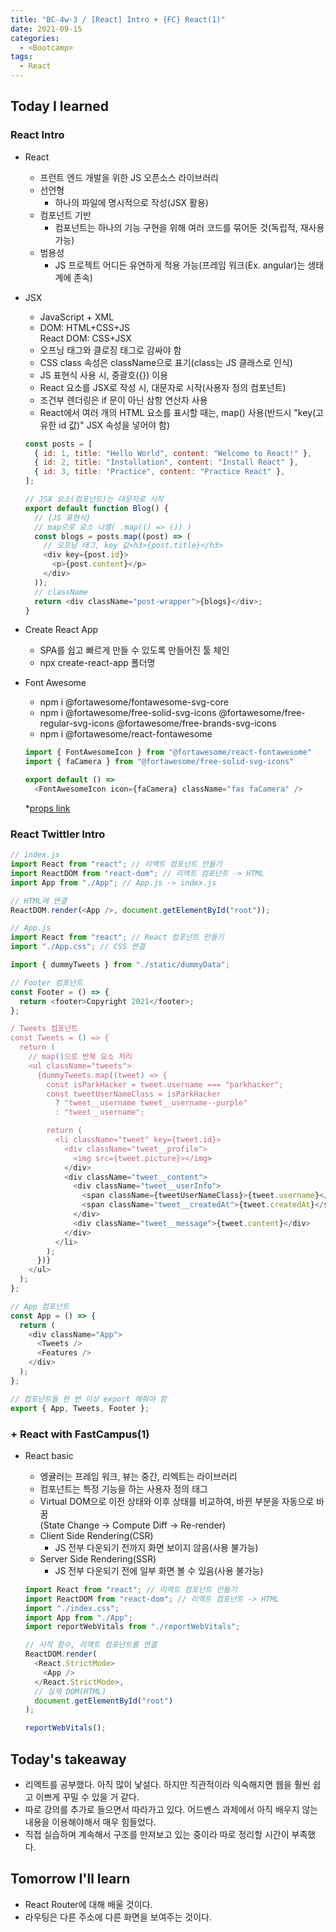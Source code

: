 ```yaml
---
title: "BC-4w-3 / [React] Intro + {FC} React(1)"
date: 2021-09-15
categories:
  - <Bootcamp>
tags:
  - React
---
```


## Today I learned

### React Intro

- React

  - 프런트 엔드 개발을 위한 JS 오픈소스 라이브러리
  - 선언형
    - 하나의 파일에 명시적으로 작성(JSX 활용)
  - 컴포넌트 기반
    - 컴포넌트는 하나의 기능 구현을 위해 여러 코드를 묶어둔 것(독립적, 재사용 가능)
  - 범용성
    - JS 프로젝트 어디든 유연하게 적용 가능(프레임 워크(Ex. angular)는 생태계에 존속)

- JSX

  - JavaScript + XML
  - DOM: HTML+CSS+JS  
    React DOM: CSS+JSX
  - 오프닝 태그와 클로징 태그로 감싸야 함
  - CSS class 속성은 className으로 표기(class는 JS 클래스로 인식)
  - JS 표현식 사용 시, 중괄호({}) 이용
  - React 요소를 JSX로 작성 시, 대문자로 시작(사용자 정의 컴포넌트)
  - 조건부 렌더링은 if 문이 아닌 삼항 연산자 사용
  - React에서 여러 개의 HTML 요소를 표시할 때는, map() 사용(반드시 "key(고유한 id 값)" JSX 속성을 넣어야 함)

  ```js
  const posts = [
    { id: 1, title: "Hello World", content: "Welcome to React!" },
    { id: 2, title: "Installation", content: "Install React" },
    { id: 3, title: "Practice", content: "Practice React" },
  ];

  // JSX 요소(컴포넌트)는 대문자로 시작
  export default function Blog() {
    // {JS 표현식}
    // map으로 요소 나열( .map(() => ()) )
    const blogs = posts.map((post) => (
      // 오프닝 태그, key 값<h3>{post.title}</h3>
      <div key={post.id}>
        <p>{post.content}</p>
      </div>
    ));
    // className
    return <div className="post-wrapper">{blogs}</div>;
  }
  ```

- Create React App

  - SPA를 쉽고 빠르게 만들 수 있도록 만들어진 툴 체인
  - npx create-react-app 폴더명

- Font Awesome

  - npm i @fortawesome/fontawesome-svg-core
  - npm i @fortawesome/free-solid-svg-icons @fortawesome/free-regular-svg-icons @fortawesome/free-brands-svg-icons
  - npm i @fortawesome/react-fontawesome

  ```js
  import { FontAwesomeIcon } from "@fortawesome/react-fontawesome"
  import { faCamera } from "@fortawesome/free-solid-svg-icons"

  export default () =>
    <FontAwesomeIcon icon={faCamera} className="fas faCamera" />​
  ```

  \*[props link](https://codesandbox.io/s/react-font-awesome-b6vxt?from-embed=&file=/src/components/AnimatingIcons.js)

### React Twittler Intro

```js
// index.js
import React from "react"; // 리액트 컴포넌트 만들기
import ReactDOM from "react-dom"; // 리액트 컴포넌트 -> HTML
import App from "./App"; // App.js -> index.js

// HTML에 연결
ReactDOM.render(<App />, document.getElementById("root"));
```

```js
// App.js
import React from "react"; // React 컴포넌트 만들기
import "./App.css"; // CSS 연결

import { dummyTweets } from "./static/dummyData";

// Footer 컴포넌트
const Footer = () => {
  return <footer>Copyright 2021</footer>;
};

/ Tweets 컴포넌트
const Tweets = () => {
  return (
    // map()으로 반복 요소 처리
    <ul className="tweets">
      {dummyTweets.map((tweet) => {
        const isParkHacker = tweet.username === "parkhacker";
        const tweetUserNameClass = isParkHacker
          ? "tweet__username tweet__username--purple"
          : "tweet__username";

        return (
          <li className="tweet" key={tweet.id}>
            <div className="tweet__profile">
              <img src={tweet.picture}></img>
            </div>
            <div className="tweet__content">
              <div className="tweet__userInfo">
                <span className={tweetUserNameClass}>{tweet.username}</span>
                <span className="tweet__createdAt">{tweet.createdAt}</span>
              </div>
              <div className="tweet__message">{tweet.content}</div>
            </div>
          </li>
        );
      })}
    </ul>
  );
};

// App 컴포넌트
const App = () => {
  return (
    <div className="App">
      <Tweets />
      <Features />
    </div>
  );
};

// 컴포넌트들 한 번 이상 export 해줘야 함
export { App, Tweets, Footer };
```

### + React with FastCampus(1)

- React basic

  - 엥귤러는 프레임 워크, 뷰는 중간, 리엑트는 라이브러리
  - 컴포넌트는 특정 기능을 하는 사용자 정의 태그
  - Virtual DOM으로 이전 상태와 이후 상태를 비교하여, 바뀐 부분을 자동으로 바꿈  
    (State Change -> Compute Diff -> Re-render)
  - Client Side Rendering(CSR)
    - JS 전부 다운되기 전까지 화면 보이지 않음(사용 불가능)
  - Server Side Rendering(SSR)
    - JS 전부 다운되기 전에 일부 화면 볼 수 있음(사용 불가능)

  ```js
  import React from "react"; // 리액트 컴포넌트 만들기
  import ReactDOM from "react-dom"; // 리액트 컴포넌트 -> HTML
  import "./index.css";
  import App from "./App";
  import reportWebVitals from "./reportWebVitals";

  // 시작 함수, 리액트 컴포넌트를 연결
  ReactDOM.render(
    <React.StrictMode>
      <App />
    </React.StrictMode>,
    // 실제 DOM(HTML)
    document.getElementById("root")
  );

  reportWebVitals();
  ```

## Today's takeaway

- 리엑트를 공부했다. 아직 많이 낯설다. 하지만 직관적이라 익숙해지면 웹을 훨씬 쉽고 이쁘게 꾸밀 수 있을 거 같다.
- 따로 강의를 추가로 들으면서 따라가고 있다. 어드벤스 과제에서 아직 배우지 않는 내용을 이용해야해서 매우 힘들었다.
- 직접 실습하며 계속해서 구조를 만져보고 있는 중이라 따로 정리할 시간이 부족했다.

## Tomorrow I'll learn

- React Router에 대해 배울 것이다.
- 라우팅은 다른 주소에 다른 화면을 보여주는 것이다.
